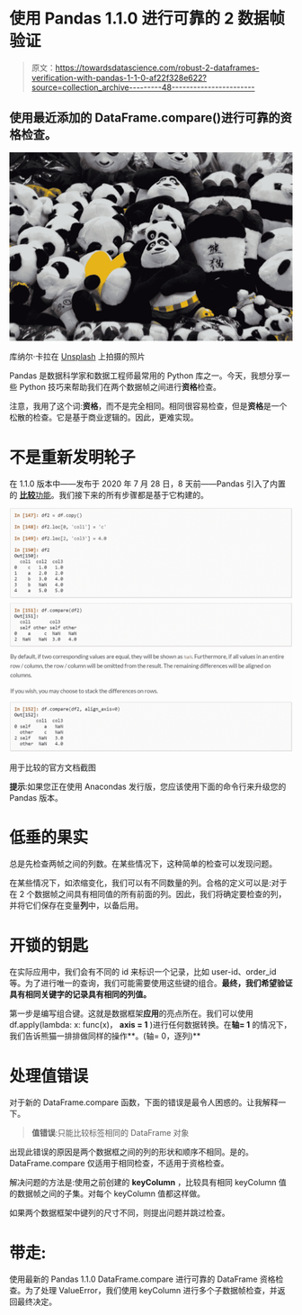 # 使用 Pandas 1.1.0 进行可靠的 2 数据帧验证

> 原文：<https://towardsdatascience.com/robust-2-dataframes-verification-with-pandas-1-1-0-af22f328e622?source=collection_archive---------48----------------------->

## 使用最近添加的 DataFrame.compare()进行可靠的资格检查。

![](img/3fad023b4a3267192575e14122116257.png)

库纳尔·卡拉在 [Unsplash](https://unsplash.com?utm_source=medium&utm_medium=referral) 上拍摄的照片

Pandas 是数据科学家和数据工程师最常用的 Python 库之一。今天，我想分享一些 Python 技巧来帮助我们在两个数据帧之间进行**资格**检查。

注意，我用了这个词:**资格**，而不是完全相同。相同很容易检查，但是**资格**是一个松散的检查。它是基于商业逻辑的。因此，更难实现。

# 不是重新发明轮子

在 1.1.0 版本中——发布于 2020 年 7 月 28 日，8 天前——Pandas 引入了内置的 [**比较**功能](https://pandas.pydata.org/pandas-docs/stable/user_guide/merging.html)。我们接下来的所有步骤都是基于它构建的。

![](img/9ca4575142a3ecba1cebd526d539b7aa.png)

用于比较的官方文档截图

**提示**:如果您正在使用 Anacondas 发行版，您应该使用下面的命令行来升级您的 Pandas 版本。

# 低垂的果实

总是先检查两帧之间的列数。在某些情况下，这种简单的检查可以发现问题。

在某些情况下，如浓缩变化，我们可以有不同数量的列。合格的定义可以是:对于在 2 个数据帧之间具有相同值的所有前面的列。因此，我们将确定要检查的列，并将它们保存在变量**列**中，以备后用。

# 开锁的钥匙

在实际应用中，我们会有不同的 id 来标识一个记录，比如 user-id、order_id 等。为了进行唯一的查询，我们可能需要使用这些键的组合。**最终，我们希望验证具有相同关键字的记录具有相同的列值。**

第一步是编写组合键。这就是数据框架**应用**的亮点所在。我们可以使用 df.apply(lambda: x: func(x)， **axis = 1** )进行任何数据转换。在**轴= 1** 的情况下，我们告诉熊猫一排排做同样的操作**。(轴= 0，逐列)**

# 处理值错误

对于新的 DataFrame.compare 函数，下面的错误是最令人困惑的。让我解释一下。

> **值错误**:只能比较标签相同的 DataFrame 对象

出现此错误的原因是两个数据框之间的列的形状和顺序不相同。是的。DataFrame.compare 仅适用于相同检查，不适用于资格检查。

解决问题的方法是:使用之前创建的 **keyColumn** ，比较具有相同 keyColumn 值的数据帧之间的子集。对每个 keyColumn 值都这样做。

如果两个数据框架中键列的尺寸不同，则提出问题并跳过检查。

# 带走:

使用最新的 Pandas 1.1.0 DataFrame.compare 进行可靠的 DataFrame 资格检查。为了处理 ValueError，我们使用 keyColumn 进行多个子数据帧检查，并返回最终决定。